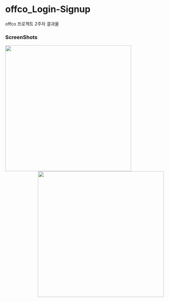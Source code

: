 # offco_Login-Signup
offco 프로젝트 2주차 결과물

### ScreenShots
<img src="https://user-images.githubusercontent.com/87973617/180594145-b7504ea0-1f69-45e5-a82e-a9d0eec5689e.png" width="400" align="left"/>
<img src="https://user-images.githubusercontent.com/87973617/180594195-af61dc6c-3412-4c2a-8cd4-d9ebd48e8dc0.png" width="400" align="right"/>

